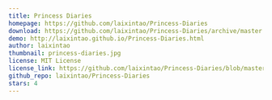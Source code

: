 ```yaml
---
title: Princess Diaries
homepage: https://github.com/laixintao/Princess-Diaries
download: https://github.com/laixintao/Princess-Diaries/archive/master.zip
demo: http://laixintao.github.io/Princess-Diaries.html 
author: laixintao
thumbnail: princess-diaries.jpg
license: MIT License
license_link: https://github.com/laixintao/Princess-Diaries/blob/master/LICENSE
github_repo: laixintao/Princess-Diaries
stars: 4
---
```

